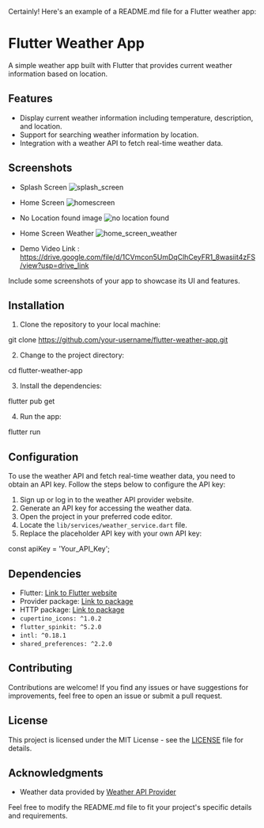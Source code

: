 Certainly! Here's an example of a README.md file for a Flutter weather app:

# Flutter Weather App

A simple weather app built with Flutter that provides current weather information based on location.

## Features

- Display current weather information including temperature, description, and location.
- Support for searching weather information by location.
- Integration with a weather API to fetch real-time weather data.

## Screenshots
- Splash Screen
  ![splash_screen](https://github.com/Professor150/Weather-App/assets/111327972/8b4a4d22-c15b-453d-a527-040713ad2730)


- Home Screen
 ![homescreen](https://github.com/Professor150/Weather-App/assets/111327972/901daa8b-275c-4c1a-bad0-81bc647e24a9)


- No Location found image
 ![no location found](https://github.com/Professor150/Weather-App/assets/111327972/4977fea1-2a98-4ce7-acdb-5c9238b3cee4)

- Home Screen Weather
![home_screen_weather](https://github.com/Professor150/Weather-App/assets/111327972/6b88c1a8-d2bf-4d69-9c37-135ca3dd9dc8)


- Demo Video Link : https://drive.google.com/file/d/1CVmcon5UmDqClhCeyFR1_8wasiit4zFS/view?usp=drive_link

Include some screenshots of your app to showcase its UI and features.

## Installation

1. Clone the repository to your local machine:

git clone https://github.com/your-username/flutter-weather-app.git

2. Change to the project directory:

cd flutter-weather-app

3. Install the dependencies:

flutter pub get

4. Run the app:

flutter run
## Configuration

To use the weather API and fetch real-time weather data, you need to obtain an API key. Follow the steps below to configure the API key:

1. Sign up or log in to the weather API provider website.
2. Generate an API key for accessing the weather data.
3. Open the project in your preferred code editor.
4. Locate the `lib/services/weather_service.dart` file.
5. Replace the placeholder API key with your own API key:


const apiKey  = 'Your_API_Key';

## Dependencies

- Flutter: [Link to Flutter website](https://flutter.dev/)
- Provider package: [Link to package](https://pub.dev/packages/provider)
- HTTP package: [Link to package](https://pub.dev/packages/http)
- `cupertino_icons: ^1.0.2`
- `flutter_spinkit: ^5.2.0`
- `intl: ^0.18.1`
- `shared_preferences: ^2.2.0`

## Contributing

Contributions are welcome! If you find any issues or have suggestions for improvements, feel free to open an issue or submit a pull request.

## License

This project is licensed under the MIT License - see the [LICENSE](LICENSE) file for details.

## Acknowledgments

- Weather data provided by [Weather API Provider](https://weatherapi.com/)

Feel free to modify the README.md file to fit your project's specific details and requirements.
